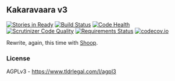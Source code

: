 ## Kakaravaara v3

[![Stories in Ready](https://badge.waffle.io/jaywink/kakaravaara3.png?label=ready&title=Ready)](https://waffle.io/jaywink/kakaravaara3) [![Build Status](https://travis-ci.org/jaywink/kakaravaara3.svg?branch=master)](https://travis-ci.org/jaywink/kakaravaara3) [![Code Health](https://landscape.io/github/jaywink/kakaravaara3/master/landscape.svg?style=flat)](https://landscape.io/github/jaywink/kakaravaara3/master) [![Scrutinizer Code Quality](https://scrutinizer-ci.com/g/jaywink/kakaravaara3/badges/quality-score.png?b=master)](https://scrutinizer-ci.com/g/jaywink/kakaravaara3/?branch=master) [![Requirements Status](https://requires.io/github/jaywink/kakaravaara3/requirements.svg?branch=master)](https://requires.io/github/jaywink/kakaravaara3/requirements/?branch=master) [![codecov.io](https://codecov.io/github/jaywink/kakaravaara3/coverage.svg?branch=master)](https://codecov.io/github/jaywink/kakaravaara3?branch=master)

Rewrite, again, this time with [Shoop](https://shoop.io).

### License

AGPLv3 - https://www.tldrlegal.com/l/agpl3
